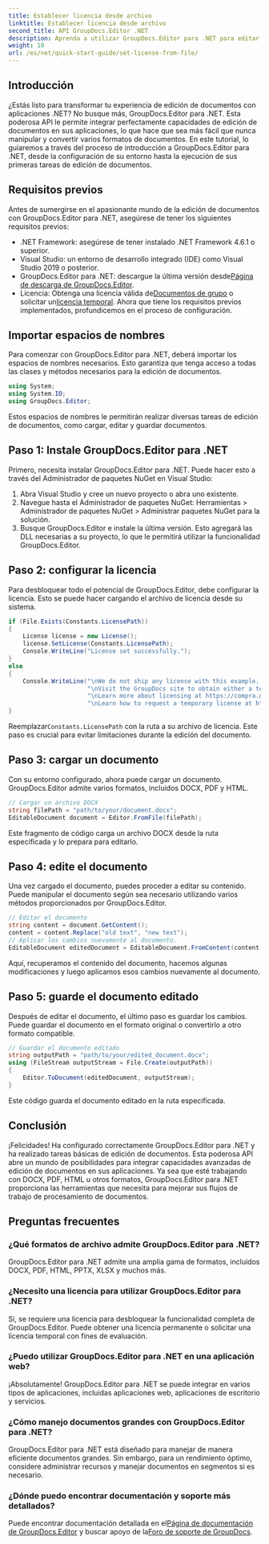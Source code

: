 ```yaml
---
title: Establecer licencia desde archivo
linktitle: Establecer licencia desde archivo
second_title: API GroupDocs.Editor .NET
description: Aprenda a utilizar GroupDocs.Editor para .NET para editar documentos sin problemas en sus aplicaciones. Se incluyen guía paso a paso, consejos y preguntas frecuentes.
weight: 10
url: /es/net/quick-start-guide/set-license-from-file/
---
```

## Introducción
¿Estás listo para transformar tu experiencia de edición de documentos con aplicaciones .NET? No busque más, GroupDocs.Editor para .NET. Esta poderosa API le permite integrar perfectamente capacidades de edición de documentos en sus aplicaciones, lo que hace que sea más fácil que nunca manipular y convertir varios formatos de documentos. En este tutorial, lo guiaremos a través del proceso de introducción a GroupDocs.Editor para .NET, desde la configuración de su entorno hasta la ejecución de sus primeras tareas de edición de documentos.
## Requisitos previos
Antes de sumergirse en el apasionante mundo de la edición de documentos con GroupDocs.Editor para .NET, asegúrese de tener los siguientes requisitos previos:
- .NET Framework: asegúrese de tener instalado .NET Framework 4.6.1 o superior.
- Visual Studio: un entorno de desarrollo integrado (IDE) como Visual Studio 2019 o posterior.
-  GroupDocs.Editor para .NET: descargue la última versión desde[Página de descarga de GroupDocs.Editor](https://releases.groupdocs.com/editor/net/).
-  Licencia: Obtenga una licencia válida de[Documentos de grupo](https://purchase.groupdocs.com/buy) o solicitar un[licencia temporal](https://purchase.groupdocs.com/temporary-license/).
Ahora que tiene los requisitos previos implementados, profundicemos en el proceso de configuración.
## Importar espacios de nombres
Para comenzar con GroupDocs.Editor para .NET, deberá importar los espacios de nombres necesarios. Esto garantiza que tenga acceso a todas las clases y métodos necesarios para la edición de documentos.
```csharp
using System;
using System.IO;
using GroupDocs.Editor;
```
Estos espacios de nombres le permitirán realizar diversas tareas de edición de documentos, como cargar, editar y guardar documentos.
## Paso 1: Instale GroupDocs.Editor para .NET
Primero, necesita instalar GroupDocs.Editor para .NET. Puede hacer esto a través del Administrador de paquetes NuGet en Visual Studio:
1. Abra Visual Studio y cree un nuevo proyecto o abra uno existente.
2. Navegue hasta el Administrador de paquetes NuGet: Herramientas > Administrador de paquetes NuGet > Administrar paquetes NuGet para la solución.
3. Busque GroupDocs.Editor e instale la última versión.
Esto agregará las DLL necesarias a su proyecto, lo que le permitirá utilizar la funcionalidad GroupDocs.Editor.
## Paso 2: configurar la licencia
Para desbloquear todo el potencial de GroupDocs.Editor, debe configurar la licencia. Esto se puede hacer cargando el archivo de licencia desde su sistema.
```csharp
if (File.Exists(Constants.LicensePath))
{
    License license = new License();
    license.SetLicense(Constants.LicensePath);
    Console.WriteLine("License set successfully.");
}
else
{
    Console.WriteLine("\nWe do not ship any license with this example. " +
                      "\nVisit the GroupDocs site to obtain either a temporary or permanent license. " +
                      "\nLearn more about licensing at https://compra.groupdocs.com/faqs/licensing. " +
                      "\nLearn how to request a temporary license at https://compra.groupdocs.com/temporary-license.");
}
```
 Reemplazar`Constants.LicensePath` con la ruta a su archivo de licencia. Este paso es crucial para evitar limitaciones durante la edición del documento. 
## Paso 3: cargar un documento
Con su entorno configurado, ahora puede cargar un documento. GroupDocs.Editor admite varios formatos, incluidos DOCX, PDF y HTML.
```csharp
// Cargar un archivo DOCX
string filePath = "path/to/your/document.docx";
EditableDocument document = Editor.FromFile(filePath);
```
Este fragmento de código carga un archivo DOCX desde la ruta especificada y lo prepara para editarlo.
## Paso 4: edite el documento
Una vez cargado el documento, puedes proceder a editar su contenido. Puede manipular el documento según sea necesario utilizando varios métodos proporcionados por GroupDocs.Editor.
```csharp
// Editar el documento
string content = document.GetContent();
content = content.Replace("old text", "new text");
// Aplicar los cambios nuevamente al documento.
EditableDocument editedDocument = EditableDocument.FromContent(content);
```
Aquí, recuperamos el contenido del documento, hacemos algunas modificaciones y luego aplicamos esos cambios nuevamente al documento.
## Paso 5: guarde el documento editado
Después de editar el documento, el último paso es guardar los cambios. Puede guardar el documento en el formato original o convertirlo a otro formato compatible.
```csharp
// Guardar el documento editado
string outputPath = "path/to/your/edited_document.docx";
using (FileStream outputStream = File.Create(outputPath))
{
    Editor.ToDocument(editedDocument, outputStream);
}
```
Este código guarda el documento editado en la ruta especificada.
## Conclusión
¡Felicidades! Ha configurado correctamente GroupDocs.Editor para .NET y ha realizado tareas básicas de edición de documentos. Esta poderosa API abre un mundo de posibilidades para integrar capacidades avanzadas de edición de documentos en sus aplicaciones. Ya sea que esté trabajando con DOCX, PDF, HTML u otros formatos, GroupDocs.Editor para .NET proporciona las herramientas que necesita para mejorar sus flujos de trabajo de procesamiento de documentos.
## Preguntas frecuentes
### ¿Qué formatos de archivo admite GroupDocs.Editor para .NET?
GroupDocs.Editor para .NET admite una amplia gama de formatos, incluidos DOCX, PDF, HTML, PPTX, XLSX y muchos más.
### ¿Necesito una licencia para utilizar GroupDocs.Editor para .NET?
Sí, se requiere una licencia para desbloquear la funcionalidad completa de GroupDocs.Editor. Puede obtener una licencia permanente o solicitar una licencia temporal con fines de evaluación.
### ¿Puedo utilizar GroupDocs.Editor para .NET en una aplicación web?
¡Absolutamente! GroupDocs.Editor para .NET se puede integrar en varios tipos de aplicaciones, incluidas aplicaciones web, aplicaciones de escritorio y servicios.
### ¿Cómo manejo documentos grandes con GroupDocs.Editor para .NET?
GroupDocs.Editor para .NET está diseñado para manejar de manera eficiente documentos grandes. Sin embargo, para un rendimiento óptimo, considere administrar recursos y manejar documentos en segmentos si es necesario.
### ¿Dónde puedo encontrar documentación y soporte más detallados?
 Puede encontrar documentación detallada en el[Página de documentación de GroupDocs.Editor](https://tutorials.groupdocs.com/editor/net/) y buscar apoyo de la[Foro de soporte de GroupDocs](https://forum.groupdocs.com/c/editor/20).
